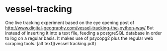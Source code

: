 # vessel-tracking
One live tracking experiment based on the eye opening post of http://www.digital-geography.com/vessel-tracking-the-python-way/
But instead of inserting it into a text file, feeding a postgreSQL database in order to 
log on a regular basis. It makes use of psycopg2 plus the regular web scraping tools.![alt text](vessel tracking.pdf)
 
